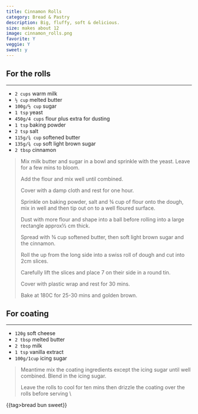 ```yaml
---
title: Cinnamon Rolls 
category: Bread & Pastry
description: Big, fluffy, soft & delicious.
size: makes about 12
image: cinnamon_rolls.png
favorite: Y
veggie: Y
sweet: y 
--- 
```


## For the rolls

---

* `2 cups` warm milk
* `½ cup` melted butter
* `100g/½ cup` sugar
* `1 tsp` yeast
* `450g/4 cups` flour plus extra for dusting
* `1 tsp` baking powder
* `2 tsp` salt
* `115g/¾ cup` softened butter
* `135g/¾ cup` soft light brown sugar
* `2 tbsp` cinnamon

> Mix milk butter and sugar in a bowl and sprinkle with the yeast. Leave for a few mins to bloom.
>
> Add the flour and mix well until combined.
>
> Cover with a damp cloth and rest for one hour.
>
> Sprinkle on baking powder, salt and ¾ cup of flour onto the dough, mix in well and then tip out on to a well floured surface.
>
> Dust with more flour and shape into a ball before rolling into a large rectangle approx½ cm thick.
>
> Spread with ¾ cup softened butter, then soft light brown sugar and the cinnamon.
>
> Roll the up from the long side into a swiss roll of dough and cut into 2cm slices.
>
> Carefully lift the slices and place 7 on their side in a round tin.
>
> Cover with plastic wrap and rest for 30 mins.
>
> Bake at 180C for 25-30 mins and golden brown.

## For coating

---

* `120g` soft cheese
* `2 tbsp` melted butter
* `2 tbsp` milk
* `1 tsp` vanilla extract
* `100g/1cup` icing sugar

> Meantime mix the coating ingredients except the icing sugar until well combined. Blend in the icing sugar.
>
> Leave the rolls to cool for ten mins then drizzle the coating over the rolls before serving \\

{{tag>bread bun sweet}}
